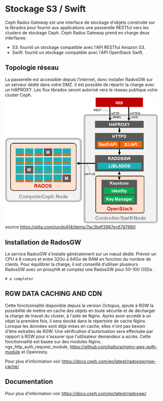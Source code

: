 # Stockage S3 / Swift
Ceph Rados Gateway est une interface de stockage d'objets construite sur la librados pour fournir aux applications une passerelle RESTful vers les clusters de stockage Ceph.
Ceph Rados Gateway prend en charge deux interfaces:
 - S3: fournit un stockage compatible avec l'API RESTful Amazon S3.
 - Swift: fournit un stockage compatible avec l'API OpenStack Swift.
## Topologie réseau
La passerelle est accessible depuis l’internet, donc installer RadosGW sur un serveur dédié dans votre DMZ. Il est
possible de répartir la charge avec un HAPROXY. Les flux librados seront autorisé vers le réseau publique votre cluster Ceph.
![cephradosgw](cephradosgw.png)
source https://qiita.com/jundo414/items/7ac3bdf3967ec67d7680

## Installation de RadosGW
Le service RadosGW s’installe généralement sur un nœud dédié. Prévoir un CPU à 8 coeurs et entre 32Go à 64Go de
RAM en fonction du nombre de clients. Pour équilibrer la charge, il est conseillé d’utiliser plusieurs RadosGW avec un
proxyHA et comptez une RadosGW pour 50-100 OSDs .
```
# a completer
```
## RGW DATA CACHING AND CDN
Cette fonctionnalité disponible depuis la version Octopus, ajoute à RGW la possibilité de mettre en cache des objets en toute sécurité et de décharger la charge de travail du cluster, à l'aide de Nginx. Après avoir accédé à un objet la première fois, il sera stocké dans le répertoire de cache Nginx. Lorsque les données sont déjà mises en cache, elles n'ont pas besoin d'être extraites de RGW. Une vérification d'autorisation sera effectuée par rapport à RGW pour s'assurer que l'utilisateur demandeur a accès. Cette fonctionnalité est basée sur des modules Nginx, ngx_http_auth_request_module, https://github.com/kaltura/nginx-aws-auth-module et Openresty.

Pour plus d'information voir https://docs.ceph.com/en/latest/radosgw/rgw-cache/
## Documentation
Pour plus d’information voir https://docs.ceph.com/en/latest/radosgw/

